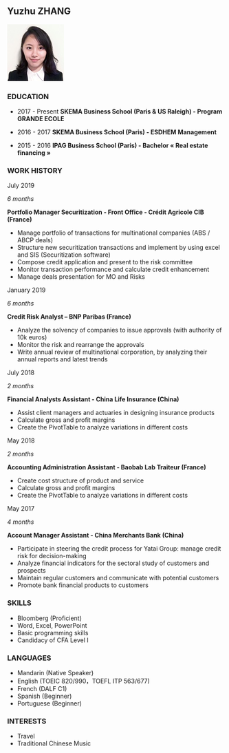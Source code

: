 ## Yuzhu ZHANG 
![Image](source/profile.jpg)
### EDUCATION

- 2017 - Present    **SKEMA Business School (Paris & US Raleigh) - Program GRANDE ECOLE**

- 2016 - 2017         **SKEMA Business School (Paris) - ESDHEM Management** 

- 2015 - 2016         **IPAG Business School (Paris) - Bachelor « Real estate financing »** 

### WORK HISTORY
July 2019       

_6 months_       

**Portfolio Manager Securitization - Front Office - Crédit Agricole CIB (France)**

- Manage portfolio of transactions for multinational companies (ABS / ABCP deals)
-	Structure new securitization transactions and implement by using excel and SIS (Securitization software)
-	Compose credit application and present to the risk committee
-	Monitor transaction performance and calculate credit enhancement 
-	Manage deals presentation for MO and Risks

January 2019       

_6 months_

**Credit Risk Analyst – BNP Paribas (France)**

- Analyze the solvency of companies to issue approvals (with authority of 10k euros)
- Monitor the risk and rearrange the approvals
- Write annual review of multinational corporation, by analyzing their annual reports and latest trends

July 2018         

_2 months_

**Financial Analysts Assistant - China Life Insurance (China)**

- Assist client managers and actuaries in designing insurance products
- Calculate gross and profit margins
-	Create the PivotTable to analyze variations in different costs

May 2018

_2 months_

**Accounting Administration Assistant - Baobab Lab Traiteur (France)**

- Create cost structure of product and service
-	Calculate gross and profit margins
- Create the PivotTable to analyze variations in different costs


May 2017         

_4 months_

**Account Manager Assistant - China Merchants Bank (China)**

- Participate in steering the credit process for Yatai Group: manage credit risk for decision-making
- Analyze financial indicators for the sectoral study of customers and prospects
-	Maintain regular customers and communicate with potential customers
-	Promote bank financial products to customers

### SKILLS

-	Bloomberg (Proficient) 
-	Word, Excel, PowerPoint
-	Basic programming skills
-	Candidacy of CFA Level I

### LANGUAGES
-	Mandarin (Native Speaker)
-	English (TOEIC 820/990，TOEFL ITP 563/677)
-	French (DALF C1)
-	Spanish (Beginner)
-	Portuguese (Beginner)

### INTERESTS
-	Travel
- Traditional Chinese Music

